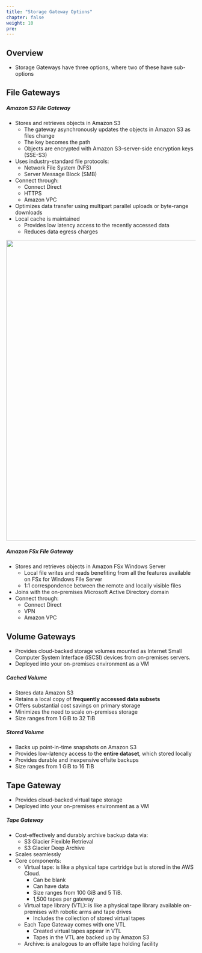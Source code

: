 ```yaml
---
title: "Storage Gateway Options"
chapter: false
weight: 10
pre: 
---
```


## Overview

- Storage Gateways have three options, where two of these have sub-options

## File Gateways

##### **Amazon S3 File Gateway**
- Stores and retrieves objects in Amazon S3
    - The gateway asynchronously updates the objects in Amazon S3 as files change
    - The key becomes the path
    - Objects are encrypted with Amazon S3–server-side encryption keys (SSE-S3)
- Uses industry-standard file protocols:
    - Network File System (NFS)
    - Server Message Block (SMB)
- Connect through:
    - Connect Direct
    - HTTPS
    - Amazon VPC
- Optimizes data transfer using multipart parallel uploads or byte-range downloads
- Local cache is maintained
    - Provides low latency access to the recently accessed data 
    - Reduces data egress charges

<img src='/images/storage-gateway.png' width='800px'>

##### **Amazon FSx File Gateway**
- Stores and retrieves objects in Amazon FSx Windows Server
    - Local file writes and reads benefiting from all the features available on FSx for Windows File Server
    - 1:1 correspondence between the remote and locally visible files
- Joins with the on-premises Microsoft Active Directory domain
- Connect through:
    - Connect Direct
    - VPN
    - Amazon VPC

## Volume Gateways
- Provides cloud-backed storage volumes mounted as Internet Small Computer System Interface (iSCSI) devices from on-premises servers.
- Deployed into your on-premises environment as a VM

##### **Cached Volume**
- Stores data Amazon S3
- Retains a local copy of **frequently accessed data subsets**
- Offers substantial cost savings on primary storage
- Minimizes the need to scale on-premises storage
- Size ranges from 1 GiB to 32 TiB

##### **Stored Volume**
- Backs up point-in-time snapshots on Amazon S3
- Provides low-latency access to the **entire dataset**, which stored locally
- Provides durable and inexpensive offsite backups
- Size ranges from 1 GiB to 16 TiB

## Tape Gateway
- Provides cloud-backed virtual tape storage 
- Deployed into your on-premises environment as a VM

##### **Tape Gateway**
- Cost-effectively and durably archive backup data via:
    - S3 Glacier Flexible Retrieval
    - S3 Glacier Deep Archive
- Scales seamlessly
- Core components:
    - Virtual tape:  is like a physical tape cartridge but is stored in the AWS Cloud. 
        - Can be blank
        - Can have data
        - Size ranges from 100 GiB and 5 TiB.
        - 1,500 tapes per gateway
    - Virtual tape library (VTL): is like a physical tape library available on-premises with robotic arms and tape drives
        - Includes the collection of stored virtual tapes
	- Each Tape Gateway comes with one VTL
        - Created virtual tapes appear in VTL
        - Tapes in the VTL are backed up by Amazon S3
    - Archive:  is analogous to an offsite tape holding facility

